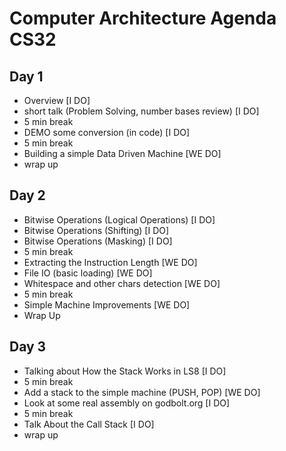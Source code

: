 # Computer Architecture Agenda CS32

## Day 1
- Overview [I DO]
- short talk (Problem Solving, number bases review) [I DO]
- 5 min break
- DEMO some conversion (in code) [I DO]
- 5 min break
- Building a simple Data Driven Machine [WE DO]
- wrap up


## Day 2
- Bitwise Operations (Logical Operations) [I DO]
- Bitwise Operations (Shifting) [I DO]
- Bitwise Operations (Masking) [I DO]
- 5 min break
- Extracting the Instruction Length [WE DO]
- File IO (basic loading) [WE DO]
- Whitespace and other chars detection [WE DO]
- 5 min break
- Simple Machine Improvements [WE DO]
- Wrap Up

## Day 3
- Talking about How the Stack Works in LS8 [I DO]
- 5 min break
- Add a stack to the simple machine (PUSH, POP) [WE DO]
- Look at some real assembly on godbolt.org [I DO]
- 5 min break
- Talk About the Call Stack [I DO]
- wrap up